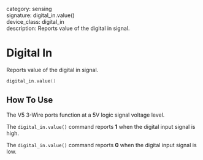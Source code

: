 category: sensing  
signature: digital_in.value()  
device_class: digital_in  
description: Reports value of the digital in signal.

# Digital In

Reports value of the digital in signal.

```cpp
digital_in.value()
```

## How To Use

The V5 3-Wire ports function at a 5V logic signal voltage level.

The `digital_in.value()` command reports **1** when the digital input signal is high.

The `digital_in.value()` command reports **0** when the digital input signal is low.

<advanced>
</advanced>
